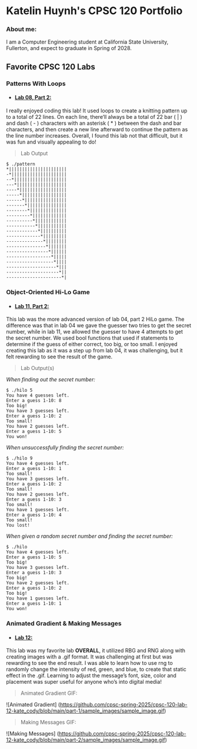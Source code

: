 # Katelin Huynh's CPSC 120 Portfolio

### About me: 
I am a Computer Engineering student at California State University, Fullerton, and expect to graduate in Spring of 2028.

## Favorite CPSC 120 Labs ##
### Patterns With Loops
* #### [Lab 08, Part 2:](https://github.com/cpsc-spring-2025/cpsc-120-lab-08-katelin_isaiah/tree/main/part-2)
I really enjoyed coding this lab! It used loops to create a knitting pattern up to a total of 22 lines. On each line, there’ll always be a total of 22 bar ( | ) and dash ( - ) characters with an asterisk ( * ) between the dash and bar characters, and then create a new line afterward to continue the pattern as the line number increases. Overall, I found this lab not that difficult, but it was fun and visually appealing to do!

> Lab Output
```
$ ./pattern 
*||||||||||||||||||||||
-*|||||||||||||||||||||
--*||||||||||||||||||||
---*|||||||||||||||||||
----*||||||||||||||||||
-----*|||||||||||||||||
------*||||||||||||||||
-------*|||||||||||||||
--------*||||||||||||||
---------*|||||||||||||
----------*||||||||||||
-----------*|||||||||||
------------*||||||||||
-------------*|||||||||
--------------*||||||||
---------------*|||||||
----------------*||||||
-----------------*|||||
------------------*||||
-------------------*|||
--------------------*||
---------------------*|
```

### Object-Oriented Hi-Lo Game
* #### [Lab 11, Part 2:](https://github.com/cpsc-spring-2025/cpsc-120-lab-11-ethan_kate/tree/main/part-2)
This lab was the more advanced version of lab 04, part 2 HiLo game. The difference was that in lab 04 we gave the guesser two tries to get the secret number, while in lab 11, we allowed the guesser to have 4 attempts to get the secret number. We used bool functions that used if statements to determine if the guess of either correct, too big, or too small. I enjoyed creating this lab as it was a step up from lab 04, it was challenging, but it felt rewarding to see the result of the game.

> Lab Output(s)

*When finding out the secret number:*
```
$ ./hilo 5
You have 4 guesses left.
Enter a guess 1-10: 8
Too big!
You have 3 guesses left.
Enter a guess 1-10: 2
Too small!
You have 2 guesses left.
Enter a guess 1-10: 5
You won!
```

*When unsuccessfully finding the secret number:*
```
$ ./hilo 9
You have 4 guesses left.
Enter a guess 1-10: 1
Too small!
You have 3 guesses left.
Enter a guess 1-10: 2
Too small!
You have 2 guesses left.
Enter a guess 1-10: 3
Too small!
You have 1 guesses left.
Enter a guess 1-10: 4
Too small!
You lost!
```

*When given a random secret number and finding the secret number:*
```
$ ./hilo
You have 4 guesses left.
Enter a guess 1-10: 5
Too big!
You have 3 guesses left.
Enter a guess 1-10: 3
Too big!
You have 2 guesses left.
Enter a guess 1-10: 2
Too big!
You have 1 guesses left.
Enter a guess 1-10: 1
You won!
```


### Animated Gradient & Making Messages
* #### [Lab 12:](https://github.com/cpsc-spring-2025/cpsc-120-lab-12-kate_cody/tree/main)
This lab was my favorite lab **OVERALL**, it utilized RBG and RNG along with creating images with a .gif format. It was challenging at first but was rewarding to see the end result. I was able to learn how to use rng to randomly change the intensity of red, green, and blue, to create that static effect in the .gif. Learning to adjust the message’s font, size, color and placement was super useful for anyone who’s into digital media!


> Animated Gradient GIF:

![Animated Gradient] (https://github.com/cpsc-spring-2025/cpsc-120-lab-12-kate_cody/blob/main/part-1/sample_images/sample_image.gif)

> Making Messages GIF:

![Making Messages] (https://github.com/cpsc-spring-2025/cpsc-120-lab-12-kate_cody/blob/main/part-2/sample_images/sample_image.gif)
